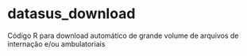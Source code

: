 # datasus_download
Código R para download automático de grande volume de arquivos de internação e/ou ambulatoriais
